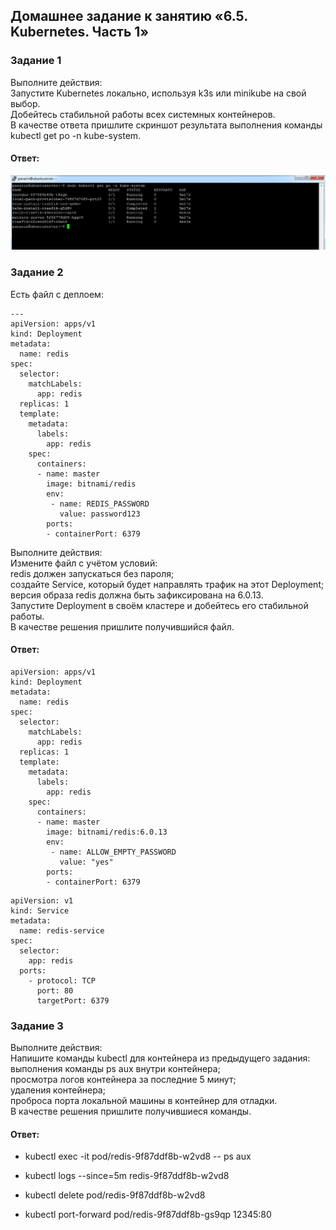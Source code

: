 ## Домашнее задание к занятию «6.5. Kubernetes. Часть 1»  

### Задание 1  
Выполните действия:  
Запустите Kubernetes локально, используя k3s или minikube на свой выбор.  
Добейтесь стабильной работы всех системных контейнеров.  
В качестве ответа пришлите скриншот результата выполнения команды kubectl get po -n kube-system.  

#### Ответ:  
![](https://github.com/networksuperman/netology_dev_ops/blob/main/SLINA-19/IT%20System%20and%20OS%20Linux/img/6-05-1.jpg)  

### Задание 2  
Есть файл с деплоем:  

```
---  
apiVersion: apps/v1
kind: Deployment
metadata:
  name: redis
spec:
  selector:
    matchLabels:
      app: redis
  replicas: 1
  template:
    metadata:
      labels:
        app: redis
    spec:
      containers:
      - name: master
        image: bitnami/redis
        env:
         - name: REDIS_PASSWORD
           value: password123
        ports:
        - containerPort: 6379
 ```
Выполните действия:  
Измените файл с учётом условий:  
redis должен запускаться без пароля;  
создайте Service, который будет направлять трафик на этот Deployment;  
версия образа redis должна быть зафиксирована на 6.0.13.  
Запустите Deployment в своём кластере и добейтесь его стабильной работы.  
В качестве решения пришлите получившийся файл.  

#### Ответ:  
```
apiVersion: apps/v1
kind: Deployment
metadata:
  name: redis
spec:
  selector:
    matchLabels:
      app: redis
  replicas: 1
  template:
    metadata:
      labels:
        app: redis
    spec:
      containers:
      - name: master
        image: bitnami/redis:6.0.13
        env:
         - name: ALLOW_EMPTY_PASSWORD
           value: "yes"
        ports:
        - containerPort: 6379
```
```
apiVersion: v1
kind: Service
metadata:
  name: redis-service
spec:
  selector:
    app: redis
  ports:
    - protocol: TCP
      port: 80
      targetPort: 6379
```

### Задание 3  
Выполните действия:  
Напишите команды kubectl для контейнера из предыдущего задания:  
выполнения команды ps aux внутри контейнера;  
просмотра логов контейнера за последние 5 минут;  
удаления контейнера;  
проброса порта локальной машины в контейнер для отладки.  
В качестве решения пришлите получившиеся команды.  

#### Ответ:  
- kubectl exec -it pod/redis-9f87ddf8b-w2vd8 -- ps aux  

- kubectl logs --since=5m redis-9f87ddf8b-w2vd8  

- kubectl delete pod/redis-9f87ddf8b-w2vd8  

- kubectl port-forward pod/redis-9f87ddf8b-gs9qp 12345:80  
